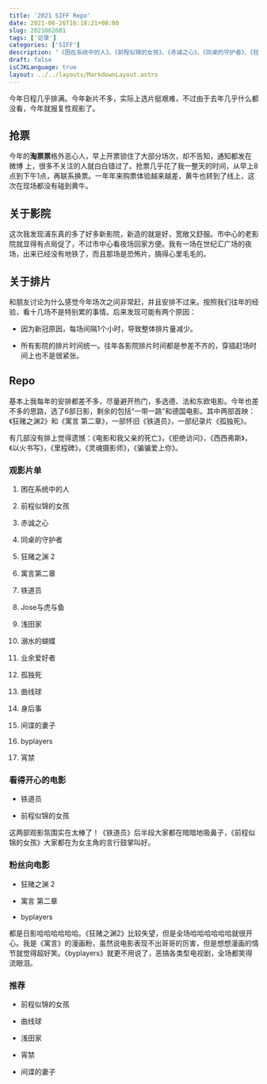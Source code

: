 ```yaml
---
title: '2021 SIFF Repo'
date: 2021-06-26T16:18:21+08:00
slug: 2021062601
tags: ['记录']
categories: ['SIFF']
description: '《困在系统中的人》、《前程似锦的女孩》、《赤诚之心》、《同桌的守护者》、《狂赌之渊 2》、《寓言第二章》、《铁道员》、《Jose与虎与鱼》、《浅田家》、《溺水的蝴蝶》、《业余爱好者》、《孤独死》、《曲线球》、《身后事》、《间谍的妻子》、《byplayers》、《宵禁》'
draft: false
isCJKLanguage: true
layout: ../../layouts/MarkdownLayout.astro
---
```

 
今年日程几乎排满。今年新片不多，实际上选片挺艰难，不过由于去年几乎什么都没看，今年就报复性观影了。

## 抢票

今年的**淘票票**格外恶心人，早上开票锁住了大部分场次，却不告知，通知都发在 微博 上，很多不关注的人就白白错过了。抢票几乎花了我一整天的时间，从早上8点到下午1点，再联系换票。一年年来购票体验越来越差，黄牛也转到了线上，这次在现场都没有碰到黄牛。

## 关于影院

这次我发现浦东真的多了好多新影院，新造的就是好，宽敞又舒服。市中心的老影院就显得有点局促了，不过市中心看夜场回家方便。我有一场在世纪汇广场的夜场，出来已经没有地铁了，而且那场是恐怖片，搞得心里毛毛的。

## 关于排片

和朋友讨论为什么感觉今年场次之间非常赶，并且安排不过来。按照我们往年的经验，看十几场不是特别累的事情。后来发现可能有两个原因：

* 因为新冠原因，每场间隔1个小时，导致整体排片量减少。

* 所有影院的排片时间统一。往年各影院排片时间都是参差不齐的，穿插赶场时间上也不是很紧张。

## Repo

基本上我每年的安排都差不多，尽量避开热门，多选德、法和东欧电影。今年也差不多的思路，选了6部日影，剩余的包括“一带一路”和德国电影。其中两部首映：《狂赌之渊2》和《寓言 第二章》，一部怀旧《铁道员》，一部纪录片《孤独死》。

有几部没有排上觉得遗憾：《电影和我父亲的死亡》，《拒绝访问》，《西西弗斯》，《以火书写》，《里程碑》，《灵魂摄影师》，《骗骗爱上你》。

### 观影片单

1. 困在系统中的人

2. 前程似锦的女孩

3. 赤诚之心

4. 同桌的守护者

5. 狂赌之渊 2

6. 寓言第二章

7. 铁道员

8. Jose与虎与鱼

9. 浅田家

10. 溺水的蝴蝶

11. 业余爱好者

12. 孤独死

13. 曲线球

14. 身后事

15. 间谍的妻子

16. byplayers

17. 宵禁

### 看得开心的电影

* 铁道员

* 前程似锦的女孩

这两部观影氛围实在太棒了！《铁道员》后半段大家都在暗暗地吸鼻子，《前程似锦的女孩》大家都在为女主角的言行鼓掌叫好。

### 粉丝向电影

* 狂赌之渊 2

* 寓言 第二章

* byplayers

都是日影哈哈哈哈哈哈。《狂赌之渊2》比较失望，但是全场哈哈哈哈哈哈就很开心。我是《寓言》的漫画粉，虽然说电影表现不出哥哥的厉害，但是想想漫画的情节就觉得超好笑。《byplayers》就更不用说了，恶搞各类型电视剧，全场都笑得流眼泪。

### 推荐

* 前程似锦的女孩

* 曲线球

* 浅田家

* 宵禁

* 间谍的妻子
